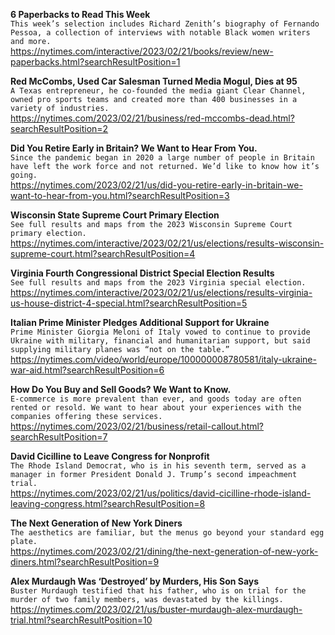 **6 Paperbacks to Read This Week**\
`This week’s selection includes Richard Zenith’s biography of Fernando Pessoa, a collection of interviews with notable Black women writers and more.`\
https://nytimes.com/interactive/2023/02/21/books/review/new-paperbacks.html?searchResultPosition=1

**Red McCombs, Used Car Salesman Turned Media Mogul, Dies at 95**\
`A Texas entrepreneur, he co-founded the media giant Clear Channel, owned pro sports teams and created more than 400 businesses in a variety of industries.`\
https://nytimes.com/2023/02/21/business/red-mccombs-dead.html?searchResultPosition=2

**Did You Retire Early in Britain? We Want to Hear From You.**\
`Since the pandemic began in 2020 a large number of people in Britain have left the work force and not returned. We’d like to know how it’s going.`\
https://nytimes.com/2023/02/21/us/did-you-retire-early-in-britain-we-want-to-hear-from-you.html?searchResultPosition=3

**Wisconsin State Supreme Court Primary Election**\
`See full results and maps from the 2023 Wisconsin Supreme Court primary election.`\
https://nytimes.com/interactive/2023/02/21/us/elections/results-wisconsin-supreme-court.html?searchResultPosition=4

**Virginia Fourth Congressional District Special Election Results**\
`See full results and maps from the 2023 Virginia special election.`\
https://nytimes.com/interactive/2023/02/21/us/elections/results-virginia-us-house-district-4-special.html?searchResultPosition=5

**Italian Prime Minister Pledges Additional Support for Ukraine**\
`Prime Minister Giorgia Meloni of Italy vowed to continue to provide Ukraine with military, financial and humanitarian support, but said supplying military planes was “not on the table.”`\
https://nytimes.com/video/world/europe/100000008780581/italy-ukraine-war-aid.html?searchResultPosition=6

**How Do You Buy and Sell Goods? We Want to Know.**\
`E-commerce is more prevalent than ever, and goods today are often rented or resold. We want to hear about your experiences with the companies offering these services.`\
https://nytimes.com/2023/02/21/business/retail-callout.html?searchResultPosition=7

**David Cicilline to Leave Congress for Nonprofit**\
`The Rhode Island Democrat, who is in his seventh term, served as a manager in former President Donald J. Trump’s second impeachment trial.`\
https://nytimes.com/2023/02/21/us/politics/david-cicilline-rhode-island-leaving-congress.html?searchResultPosition=8

**The Next Generation of New York Diners**\
`The aesthetics are familiar, but the menus go beyond your standard egg plate.`\
https://nytimes.com/2023/02/21/dining/the-next-generation-of-new-york-diners.html?searchResultPosition=9

**Alex Murdaugh Was ‘Destroyed’ by Murders, His Son Says**\
`Buster Murdaugh testified that his father, who is on trial for the murder of two family members, was devastated by the killings.`\
https://nytimes.com/2023/02/21/us/buster-murdaugh-alex-murdaugh-trial.html?searchResultPosition=10

